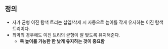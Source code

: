 
## 정의
- 자가 균형 이진 탐색 트리는 삽입/삭제 시 자동으로 높이를 작게 유지하는 이진 탐색 트리이다.
- 최악의 경우에도 이진 트리의 균형이 잘 맞도록 유지해준다. 
	- **즉 높이를 가능한 한 낮게 유지하는 것이 중요함**
